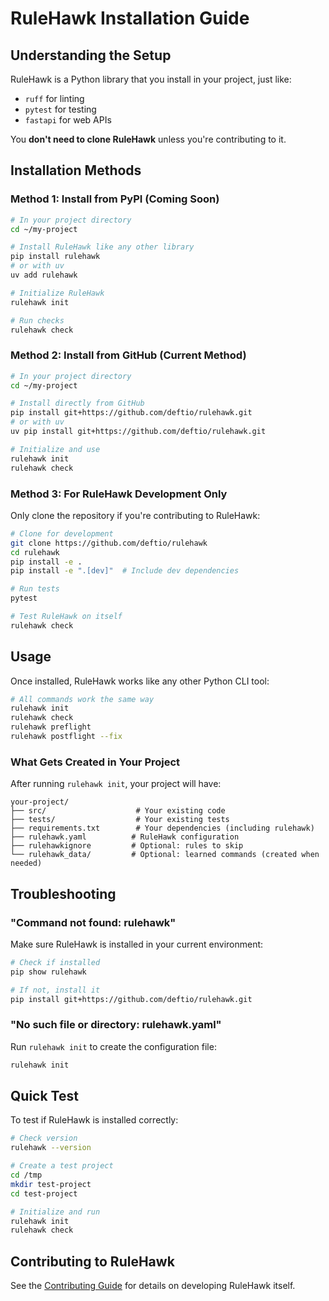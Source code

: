 # RuleHawk Installation Guide

## Understanding the Setup

RuleHawk is a Python library that you install in your project, just like:
- `ruff` for linting
- `pytest` for testing
- `fastapi` for web APIs

You **don't need to clone RuleHawk** unless you're contributing to it.

## Installation Methods

### Method 1: Install from PyPI (Coming Soon)

```bash
# In your project directory
cd ~/my-project

# Install RuleHawk like any other library
pip install rulehawk
# or with uv
uv add rulehawk

# Initialize RuleHawk
rulehawk init

# Run checks
rulehawk check
```

### Method 2: Install from GitHub (Current Method)

```bash
# In your project directory
cd ~/my-project

# Install directly from GitHub
pip install git+https://github.com/deftio/rulehawk.git
# or with uv
uv pip install git+https://github.com/deftio/rulehawk.git

# Initialize and use
rulehawk init
rulehawk check
```

### Method 3: For RuleHawk Development Only

Only clone the repository if you're contributing to RuleHawk:

```bash
# Clone for development
git clone https://github.com/deftio/rulehawk
cd rulehawk
pip install -e .
pip install -e ".[dev]"  # Include dev dependencies

# Run tests
pytest

# Test RuleHawk on itself
rulehawk check
```

## Usage

Once installed, RuleHawk works like any other Python CLI tool:

```bash
# All commands work the same way
rulehawk init
rulehawk check
rulehawk preflight
rulehawk postflight --fix
```

### What Gets Created in Your Project

After running `rulehawk init`, your project will have:

```
your-project/
├── src/                    # Your existing code
├── tests/                  # Your existing tests
├── requirements.txt        # Your dependencies (including rulehawk)
├── rulehawk.yaml          # RuleHawk configuration
├── rulehawkignore         # Optional: rules to skip
└── rulehawk_data/         # Optional: learned commands (created when needed)
```

## Troubleshooting

### "Command not found: rulehawk"

Make sure RuleHawk is installed in your current environment:
```bash
# Check if installed
pip show rulehawk

# If not, install it
pip install git+https://github.com/deftio/rulehawk.git
```

### "No such file or directory: rulehawk.yaml"

Run `rulehawk init` to create the configuration file:
```bash
rulehawk init
```

## Quick Test

To test if RuleHawk is installed correctly:

```bash
# Check version
rulehawk --version

# Create a test project
cd /tmp
mkdir test-project
cd test-project

# Initialize and run
rulehawk init
rulehawk check
```

## Contributing to RuleHawk

See the [Contributing Guide](../CONTRIBUTING.md) for details on developing RuleHawk itself.